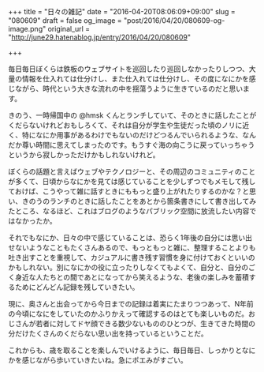 +++
title = "日々の雑記"
date = "2016-04-20T08:06:09+09:00"
slug = "080609"
draft = false
og_image = "post/2016/04/20/080609-og-image.png"
original_url = "http://june29.hatenablog.jp/entry/2016/04/20/080609"

+++

<p>毎日毎日ぼくらは鉄板のウェブサイトを巡回したり巡回しなかったりしつつ、大量の情報を仕入れては仕分けし、また仕入れては仕分けし、その度になにかを感じながら、時代という大きな流れの中を揺蕩うように生きているのだと思います。</p>

<p>きのう、一時帰国中の @hmsk くんとランチしていて、そのときに話したことがくだらないけれどおもしろくて、それは自分が学生や生徒だった頃のノリに近く、特になにか用事があるわけでもないのだけどつるんでいられるような、なんだか尊い時間に思えてしまったのです。もうすぐ海の向こうに戻っていっちゃうというから寂しかっただけかもしれないけれど。</p>

<p>ぼくらの話題と言えばウェブやテクノロジーと、その周辺のコミュニティのことが多くて、日頃からなにかを見ては感じていることを少しずつでもメモして残しておけば、こうやって雑に話すときにももっと盛り上がれたりするのかな？と思い、きのうのランチのときに話したことをあとから箇条書きにして書き出してみたところ、なるほど、これはブログのようなパブリック空間に放流したい内容ではなかったか。</p>

<p>それでもなにか、日々の中で感じていることは、恐らく1年後の自分には思い出せないようなこともたくさんあるので、もっともっと雑に、整理することよりも吐き出すことを重視して、カジュアルに書き残す習慣を身に付けておくといいのかもしれない。別になにかの役に立ったりしなくてもよくて、自分と、自分のごく身近な人たちとの間であとになってから笑えるような、老後の楽しみを蓄積するためにどんどん記録を残していきたい。</p>

<p>現に、奥さんと出会ってから今日までの記録は着実にたまりつつあって、N年前の今頃になにをしていたのかふりかえって確認するのはとても楽しいものだ。おじさんが若者に対してドヤ顔できる数少ないもののひとつが、生きてきた時間の分だけたくさんのくだらない思い出を持っているということだ。</p>

<p>これからも、歳を取ることを楽しんでいけるように、毎日毎日、しっかりとなにかを感じながら歩いていきたいね。急にポエみがすごい。</p>
